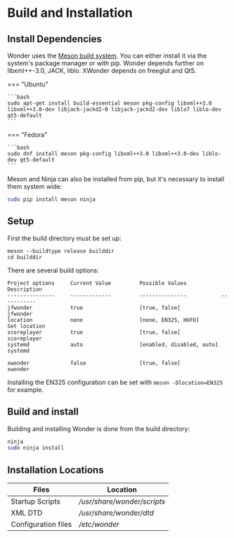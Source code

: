 # Build and Installation

## Install Dependencies

Wonder uses the [Meson build system](https://mesonbuild.com). You can either
install it via the system's package manager or with pip.
Wonder depends further on libxml++-3.0, JACK, liblo. XWonder depends on freeglut and Qt5.

=== "Ubuntu"

    ```bash
    sudo apt-get install build-essential meson pkg-config libxml++3.0 libxml++3.0-dev libjack-jackd2-0 libjack-jackd2-dev liblo7 liblo-dev qt5-default
    ```

=== "Fedora"

    ```bash
    sudo dnf install meson pkg-config libxml++3.0 libxml++3.0-dev liblo-dev qt5-default
    ```

Meson and Ninja can also be installed from pip, but it's necessary to install them system wide:

```bash
sudo pip install meson ninja
```
## Setup

First the build directory must be set up:
```
meson --buildtype release builddir
cd builddir
```

There are several build options:

    Project options     Current Value         Possible Values           Description
    ---------------     -------------         ---------------           -----------
    jfwonder            true                  [true, false]             jfwonder
    location            none                  [none, EN325, HUFO]       Set location
    scoreplayer         true                  [true, false]             scoreplayer
    systemd             auto                  [enabled, disabled, auto] systemd
                                                                 
    xwonder             false                 [true, false]             xwonder

Installing the EN325 configuration can be set with `meson -Dlocation=EN325` for example.

## Build and install

Building and installing Wonder is done from the build directory:

```bash
ninja
sudo ninja install 
```

## Installation Locations

|Files|Location|
|---    |---    |
|Startup Scripts |*/usr/share/wonder/scripts*|
|XML DTD |*/usr/share/wonder/dtd*|
|Configuration files|*/etc/wonder*|

